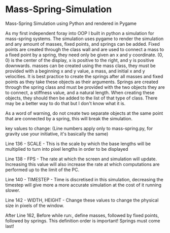# Mass-Spring-Simulation
Mass-Spring Simulation using Python and rendered in Pygame

As my first independent foray into OOP I built in python a simulation for mass-spring systems. The simulation uses pygame to render the simulation and any amount of masses, fixed points, and springs can be added. Fixed points are created through the class wall and are used to connect a mass to a fixed point by a spring, they need only be given an x and y coordinate. (0, 0) is the center of the display, x is positive to the right, and y is positive downwards. masses can be created using the mass class, they must be provided with a beginning x and y value, a mass, and initial x and y velocities. It is best practice to create the springs after all masses and fixed points as they take these objects as their arguments. Springs are created through the spring class and must be provided with the two objects they are to connect, a stiffness value, and a natural length. When creating these objects, they should then be added to the list of that type of class. There may be a better way to do that but I don't know what it is.

As a word of warning, do not create two separate objects at the same point that are connected by a spring, this will break the simulation.


key values to change: (Line numbers apply only to mass-spring.py, for gravity use your initiative, it's basically the same)

Line 136    - SCALE         - This is the scale by which the base lengths will be multiplied to turn into pixel lengths in order to be displayed

Line 138    - FPS           - The rate at which the screen and simulation will update. Increasing this value will also increase the rate at which computations are performed up to the limit of the PC.

Line 140    - TIMESTEP      - Time is discretised in this simulation, decreasing the timestep will give more a more accurate simulation at the cost of it running slower.

Line 142    - WIDTH, HEIGHT - Change these values to change the physical size in pixels of the window.

After Line 162, Before while run:, define masses, followed by fixed points, followed by springs. This definition order is important! Springs must come last!